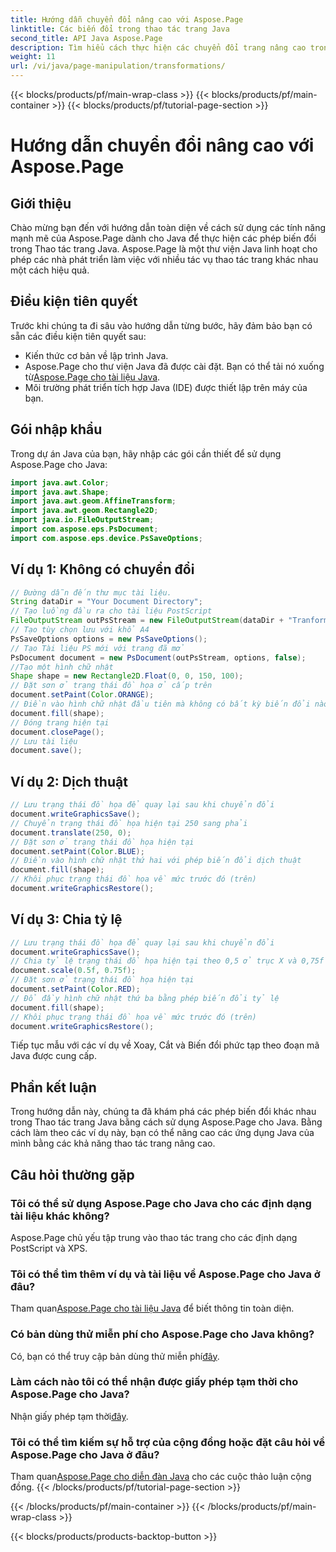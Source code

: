 ```yaml
---
title: Hướng dẫn chuyển đổi nâng cao với Aspose.Page
linktitle: Các biến đổi trong thao tác trang Java
second_title: API Java Aspose.Page
description: Tìm hiểu cách thực hiện các chuyển đổi trang nâng cao trong Java bằng Aspose.Page cho Java. Nâng cao các ứng dụng Java của bạn với khả năng thao tác mạnh mẽ.
weight: 11
url: /vi/java/page-manipulation/transformations/
---
```


{{< blocks/products/pf/main-wrap-class >}}
{{< blocks/products/pf/main-container >}}
{{< blocks/products/pf/tutorial-page-section >}}

# Hướng dẫn chuyển đổi nâng cao với Aspose.Page

## Giới thiệu
Chào mừng bạn đến với hướng dẫn toàn diện về cách sử dụng các tính năng mạnh mẽ của Aspose.Page dành cho Java để thực hiện các phép biến đổi trong Thao tác trang Java. Aspose.Page là một thư viện Java linh hoạt cho phép các nhà phát triển làm việc với nhiều tác vụ thao tác trang khác nhau một cách hiệu quả.
## Điều kiện tiên quyết
Trước khi chúng ta đi sâu vào hướng dẫn từng bước, hãy đảm bảo bạn có sẵn các điều kiện tiên quyết sau:
- Kiến thức cơ bản về lập trình Java.
-  Aspose.Page cho thư viện Java đã được cài đặt. Bạn có thể tải nó xuống từ[Aspose.Page cho tài liệu Java](https://reference.aspose.com/page/java/).
- Môi trường phát triển tích hợp Java (IDE) được thiết lập trên máy của bạn.
## Gói nhập khẩu
Trong dự án Java của bạn, hãy nhập các gói cần thiết để sử dụng Aspose.Page cho Java:
```java
import java.awt.Color;
import java.awt.Shape;
import java.awt.geom.AffineTransform;
import java.awt.geom.Rectangle2D;
import java.io.FileOutputStream;
import com.aspose.eps.PsDocument;
import com.aspose.eps.device.PsSaveOptions;

```
## Ví dụ 1: Không có chuyển đổi
```java
// Đường dẫn đến thư mục tài liệu.
String dataDir = "Your Document Directory";
// Tạo luồng đầu ra cho tài liệu PostScript
FileOutputStream outPsStream = new FileOutputStream(dataDir + "Tranformations_outPS.ps");
// Tạo tùy chọn lưu với khổ A4
PsSaveOptions options = new PsSaveOptions();
// Tạo Tài liệu PS mới với trang đã mở
PsDocument document = new PsDocument(outPsStream, options, false);
//Tạo một hình chữ nhật
Shape shape = new Rectangle2D.Float(0, 0, 150, 100);
// Đặt sơn ở trạng thái đồ họa ở cấp trên
document.setPaint(Color.ORANGE);
// Điền vào hình chữ nhật đầu tiên mà không có bất kỳ biến đổi nào.
document.fill(shape);
// Đóng trang hiện tại
document.closePage();
// Lưu tài liệu
document.save();
```
## Ví dụ 2: Dịch thuật
```java
// Lưu trạng thái đồ họa để quay lại sau khi chuyển đổi
document.writeGraphicsSave();
// Chuyển trạng thái đồ họa hiện tại 250 sang phải
document.translate(250, 0);
// Đặt sơn ở trạng thái đồ họa hiện tại
document.setPaint(Color.BLUE);
// Điền vào hình chữ nhật thứ hai với phép biến đổi dịch thuật
document.fill(shape);
// Khôi phục trạng thái đồ họa về mức trước đó (trên)
document.writeGraphicsRestore();
```
## Ví dụ 3: Chia tỷ lệ
```java
// Lưu trạng thái đồ họa để quay lại sau khi chuyển đổi
document.writeGraphicsSave();
// Chia tỷ lệ trạng thái đồ họa hiện tại theo 0,5 ở trục X và 0,75f ở trục Y
document.scale(0.5f, 0.75f);
// Đặt sơn ở trạng thái đồ họa hiện tại
document.setPaint(Color.RED);
// Đổ đầy hình chữ nhật thứ ba bằng phép biến đổi tỷ lệ
document.fill(shape);
// Khôi phục trạng thái đồ họa về mức trước đó (trên)
document.writeGraphicsRestore();
```
Tiếp tục mẫu với các ví dụ về Xoay, Cắt và Biến đổi phức tạp theo đoạn mã Java được cung cấp.
## Phần kết luận
Trong hướng dẫn này, chúng ta đã khám phá các phép biến đổi khác nhau trong Thao tác trang Java bằng cách sử dụng Aspose.Page cho Java. Bằng cách làm theo các ví dụ này, bạn có thể nâng cao các ứng dụng Java của mình bằng các khả năng thao tác trang nâng cao.
## Câu hỏi thường gặp
### Tôi có thể sử dụng Aspose.Page cho Java cho các định dạng tài liệu khác không?
Aspose.Page chủ yếu tập trung vào thao tác trang cho các định dạng PostScript và XPS.
### Tôi có thể tìm thêm ví dụ và tài liệu về Aspose.Page cho Java ở đâu?
 Tham quan[Aspose.Page cho tài liệu Java](https://reference.aspose.com/page/java/) để biết thông tin toàn diện.
### Có bản dùng thử miễn phí cho Aspose.Page cho Java không?
 Có, bạn có thể truy cập bản dùng thử miễn phí[đây](https://releases.aspose.com/).
### Làm cách nào tôi có thể nhận được giấy phép tạm thời cho Aspose.Page cho Java?
 Nhận giấy phép tạm thời[đây](https://purchase.aspose.com/temporary-license/).
### Tôi có thể tìm kiếm sự hỗ trợ của cộng đồng hoặc đặt câu hỏi về Aspose.Page cho Java ở đâu?
 Tham quan[Aspose.Page cho diễn đàn Java](https://forum.aspose.com/c/page/39) cho các cuộc thảo luận cộng đồng.
{{< /blocks/products/pf/tutorial-page-section >}}

{{< /blocks/products/pf/main-container >}}
{{< /blocks/products/pf/main-wrap-class >}}

{{< blocks/products/products-backtop-button >}}
